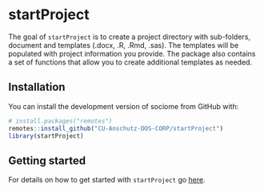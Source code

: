 
<!-- README.md is generated from README.Rmd. Please edit that file -->

# startProject

The goal of `startProject` is to create a project directory with
sub-folders, document and templates (.docx, .R, .Rmd, .sas). The
templates will be populated with project information you provide. The
package also contains a set of functions that allow you to create
additional templates as needed.

## Installation

You can install the development version of sociome from GitHub with:

``` r
# install.packages("remotes")
remotes::install_github("CU-Anschutz-DOS-CORP/startProject")
library(startProject)  
```

## Getting started

For details on how to get started with `startProject` go
[here](https://CU-Anschutz-DOS-CORP.github.io/startProject/articles/startProject.html).
